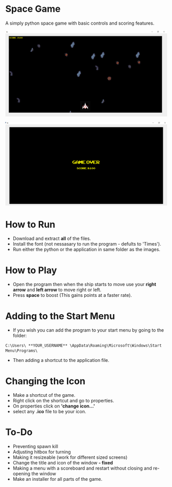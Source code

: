 # Space Game
A simply python space game with basic controls and scoring features.

![alt text][logo1]

[logo1]: https://github.com/Robertki16/space-game/blob/main/example%20game%20play.png
![alt text][logo]

[logo]: https://github.com/Robertki16/space-game/blob/main/example%20game%20play1.png

# How to Run 
- Download and extract **all** of the files.
- Install the font (not nessasary to run the program - defults to 'Times').
- Run either the python or the application in  same folder as the images.

# How to Play
- Open the program then when the ship starts to move use your **right arrow** and **left arrow** to move right or left.
- Press **space** to boost (This gains points at a faster rate).

# Adding to the Start Menu
- If you wish you can add the program to your start menu by going to the folder:
```
C:\Users\ **YOUR_USERNAME** \AppData\Roaming\Microsoft\Windows\Start Menu\Programs\
```
- Then adding a shortcut to the application file.

# Changing the Icon
- Make a shortcut of the game.
- Right click on the shortcut and go to properties.
- On properties click on **'change icon...'**
- select any **.ico** file to be your icon.

# To-Do
- Preventing spawn kill
- Adjusting hitbox for turning
- Making it resizeable (work for different sized screens)
- Change the title and icon of the window **- fixed** 
- Making a menu with a scoreboard and restart without closing and re-opening the window
- Make an installer for all parts of the game. 
